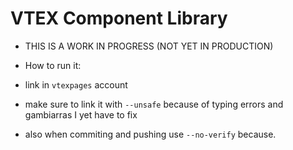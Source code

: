 # VTEX Component Library

- THIS IS A WORK IN PROGRESS (NOT YET IN PRODUCTION)

- How to run it:
- link in `vtexpages` account
- make sure to link it with `--unsafe` because of typing errors and gambiarras I yet have to fix
- also when commiting and pushing use `--no-verify` because.
